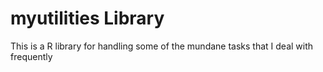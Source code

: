 # myutilities Library

This is a R library for handling some of the mundane tasks that I deal with frequently
